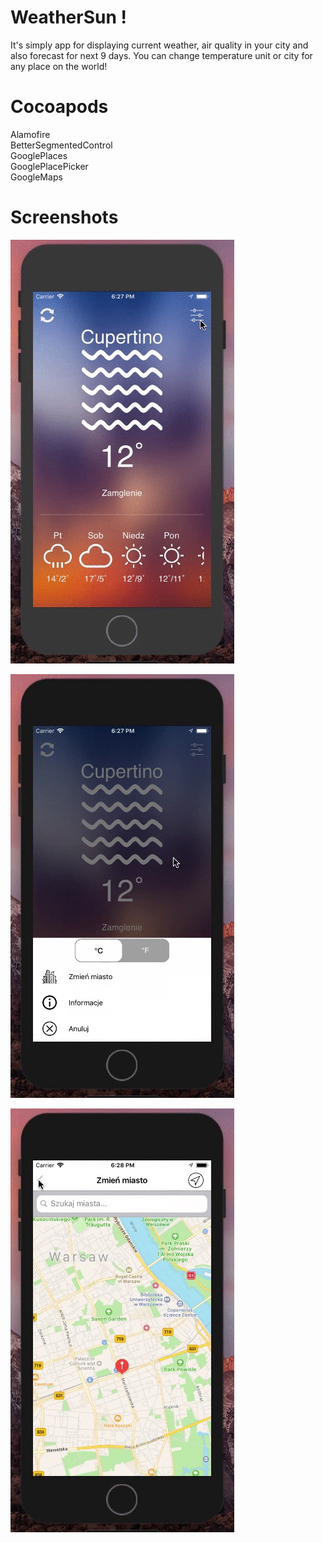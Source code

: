 # WeatherSun !

It's simply app for displaying current weather, air quality in your city and also forecast for next 9 days. You can change temperature unit  or city for any place on the world!


# Cocoapods

Alamofire  
BetterSegmentedControl  
GooglePlaces  
GooglePlacePicker   
GoogleMaps

# Screenshots

![WeatherSunHome](/Screenshots/WeatherSunHome.jpg?raw=true)

![WeatherSunMenu](/Screenshots/WeatherSunMenu.jpg?raw=true)

![WeatherSunMap](/Screenshots/WeatherSunMap.jpg?raw=true)

